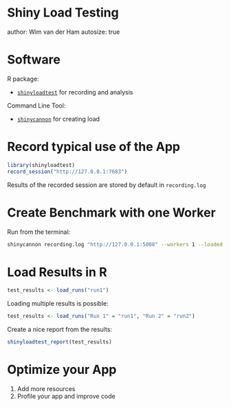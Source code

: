 Shiny Load Testing
========================================================
author: Wim van der Ham
autosize: true

Software
========================================================

R package:

- [`shinyloadtest`](https://github.com/rstudio/shinyloadtest) for recording and analysis

Command Line Tool:

- [`shinycannon`](https://github.com/rstudio/shinycannon) for creating load

Record typical use of the App
========================================================


```r
library(shinyloadtest)
record_session("http://127.0.0.1:7683")
```

Results of the recorded session are stored by default in `recording.log`

Create Benchmark with one Worker
========================================================

Run from the terminal:


```bash
shinycannon recording.log "http://127.0.0.1:5008" --workers 1 --loaded-duration-minutes 4 --output-dir run1
```

Load Results in R
========================================================


```r
test_results <- load_runs("run1")
```

Loading multiple results is possible:


```r
test_results <- load_runs("Run 1" = "run1", "Run 2" = "run2")
```

Create a nice report from the results:


```r
shinyloadtest_report(test_results)
```

Optimize your App
========================================================

1. Add more resources
1. Profile your app and improve code
